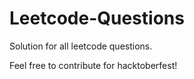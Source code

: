 # Leetcode-Questions
Solution for all leetcode questions.


Feel free to contribute for hacktoberfest!
